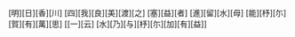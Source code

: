 [明][日][香][川] [四][我][良][美][渡][之] [塞][益][者] [進][留][水][母] [能][杼][尓][賀][有][萬][思] [[一][云] [水][乃][与][杼][尓][加][有][益]]
